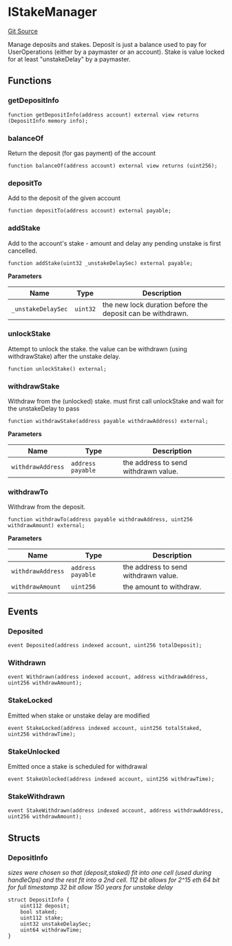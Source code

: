# IStakeManager
[Git Source](https://github.com/TrueWallet/contracts/blob/843930f01013ad22976a2d653f9d67aaa82d54f4/src/interfaces/IStakeManager.sol)

Manage deposits and stakes.
Deposit is just a balance used to pay for UserOperations (either by a paymaster or an account).
Stake is value locked for at least "unstakeDelay" by a paymaster.


## Functions
### getDepositInfo


```solidity
function getDepositInfo(address account) external view returns (DepositInfo memory info);
```

### balanceOf

Return the deposit (for gas payment) of the account


```solidity
function balanceOf(address account) external view returns (uint256);
```

### depositTo

Add to the deposit of the given account


```solidity
function depositTo(address account) external payable;
```

### addStake

Add to the account's stake - amount and delay
any pending unstake is first cancelled.


```solidity
function addStake(uint32 _unstakeDelaySec) external payable;
```
**Parameters**

|Name|Type|Description|
|----|----|-----------|
|`_unstakeDelaySec`|`uint32`|the new lock duration before the deposit can be withdrawn.|


### unlockStake

Attempt to unlock the stake.
the value can be withdrawn (using withdrawStake) after the unstake delay.


```solidity
function unlockStake() external;
```

### withdrawStake

Withdraw from the (unlocked) stake.
must first call unlockStake and wait for the unstakeDelay to pass


```solidity
function withdrawStake(address payable withdrawAddress) external;
```
**Parameters**

|Name|Type|Description|
|----|----|-----------|
|`withdrawAddress`|`address payable`|the address to send withdrawn value.|


### withdrawTo

Withdraw from the deposit.


```solidity
function withdrawTo(address payable withdrawAddress, uint256 withdrawAmount) external;
```
**Parameters**

|Name|Type|Description|
|----|----|-----------|
|`withdrawAddress`|`address payable`|the address to send withdrawn value.|
|`withdrawAmount`|`uint256`|the amount to withdraw.|


## Events
### Deposited

```solidity
event Deposited(address indexed account, uint256 totalDeposit);
```

### Withdrawn

```solidity
event Withdrawn(address indexed account, address withdrawAddress, uint256 withdrawAmount);
```

### StakeLocked
Emitted when stake or unstake delay are modified


```solidity
event StakeLocked(address indexed account, uint256 totalStaked, uint256 withdrawTime);
```

### StakeUnlocked
Emitted once a stake is scheduled for withdrawal


```solidity
event StakeUnlocked(address indexed account, uint256 withdrawTime);
```

### StakeWithdrawn

```solidity
event StakeWithdrawn(address indexed account, address withdrawAddress, uint256 withdrawAmount);
```

## Structs
### DepositInfo
*sizes were chosen so that (deposit,staked) fit into one cell (used during handleOps)
and the rest fit into a 2nd cell.
112 bit allows for 2^15 eth
64 bit for full timestamp
32 bit allow 150 years for unstake delay*


```solidity
struct DepositInfo {
    uint112 deposit;
    bool staked;
    uint112 stake;
    uint32 unstakeDelaySec;
    uint64 withdrawTime;
}
```

